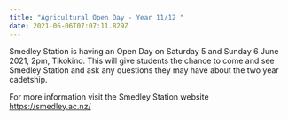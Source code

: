```yaml
---
title: "Agricultural Open Day - Year 11/12 "
date: 2021-06-06T07:07:11.829Z
---
```

Smedley Station is having an Open Day on Saturday 5 and Sunday 6 June 2021, 2pm, Tikokino. This will give students the chance to come and see Smedley Station and ask any questions they may have about the two year cadetship.  

For more information visit the Smedley Station website <https://smedley.ac.nz/>